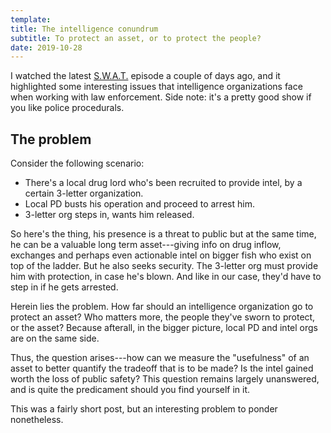 ```yaml
---
template:
title: The intelligence conundrum
subtitle: To protect an asset, or to protect the people?
date: 2019-10-28
---
```


I watched the latest [S.W.A.T.](https://en.wikipedia.org/wiki/S.W.A.T._(2017_TV_series))
episode a couple of days ago, and it highlighted some interesting issues that
intelligence organizations face when working with law enforcement. Side note: it's a pretty
good show if you like police procedurals.

## The problem

Consider the following scenario:

- There's a local drug lord who's been recruited to provide intel, by a certain 3-letter organization.
- Local PD busts his operation and proceed to arrest him.
- 3-letter org steps in, wants him released.

So here's the thing, his presence is a threat to public but at the same time, 
he can be a valuable long term asset---giving info on drug inflow, exchanges and perhaps even 
actionable intel on bigger fish who exist on top of the ladder. But he also
seeks security. The 3-letter org must provide him with protection, 
in case he's blown. And like in our case, they'd have to step in if he gets arrested.

Herein lies the problem. How far should an intelligence organization go to protect an asset? 
Who matters more, the people they've sworn to protect, or the asset? 
Because afterall, in the bigger picture, local PD and intel orgs are on the same side.

Thus, the question arises---how can we measure the "usefulness" of an
asset to better quantify the tradeoff that is to be made? 
Is the intel gained worth the loss of public safety?
This question remains largely unanswered, and is quite the 
predicament should you find yourself in it.

This was a fairly short post, but an interesting problem to ponder
nonetheless.
